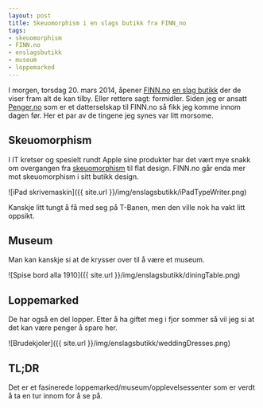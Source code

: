 ```yaml
---
layout: post
title: Skeuomorphism i en slags butikk fra FINN_no
tags:
- skeuomorphism
- FINN.no
- enslagsbutikk
- museum
- loppemarked
---
```


I morgen, torsdag 20. mars 2014, åpener [FINN.no](http://finn.no) [en slag butikk](http://enslagsbutikk.finn.no) der de viser fram alt de kan tilby.
Eller rettere sagt: formidler.
Siden jeg er ansatt [Penger.no](http://penger.no) som er et datterselskap til FINN.no så fikk jeg komme innom dagen før.
Her et par av de tingene jeg synes var litt morsome.

Skeuomorphism
-------------

I IT kretser og spesielt rundt Apple sine produkter har det vært mye snakk om overgangen fra [skeuomorphism](http://no.wikipedia.org/wiki/Skeuomorfisme) til flat design. 
FINN.no går enda mer mot skeuomorphism i sitt butikk design. 

![iPad skrivemaskin]({{ site.url }}/img/enslagsbutikk/iPadTypeWriter.png)

Kanskje litt tungt å få med seg på T-Banen, men den ville nok ha vakt litt oppsikt.

Museum
------

Man kan kanskje si at de krysser over til å være et museum.

![Spise bord alla 1910]({{ site.url }}/img/enslagsbutikk/diningTable.png)

Loppemarked
-----------

De har også en del lopper. Etter å ha giftet meg i fjor sommer så vil jeg si at det kan være penger å spare her.

![Brudekjoler]({{ site.url }}/img/enslagsbutikk/weddingDresses.png)

TL;DR
-----

Det er et fasinerede loppemarked/museum/opplevelsessenter som er verdt å ta en tur innom for å se på.


